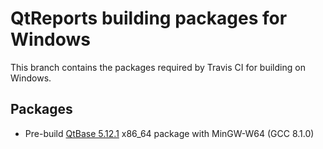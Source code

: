 # QtReports building packages for Windows
This branch contains the packages required by Travis CI for building on Windows.
## Packages
+ Pre-build [QtBase 5.12.1](https://download.qt.io/archive/qt/5.12/5.12.1/) x86_64 package with MinGW-W64 (GCC 8.1.0)
